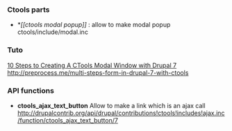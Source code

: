 ### Ctools parts 

* **[[ctools modal popup]]* : allow to make modal popup
ctools/include/modal.inc


### Tuto 
[10 Steps to Creating A CTools Modal Window with Drupal 7](http://drupion.com/blog/10-steps-creating-ctools-modal-window-drupal-7)   
http://preprocess.me/multi-steps-form-in-drupal-7-with-ctools


### API functions

* **ctools_ajax_text_button**
Allow to make a link which is an ajax call    
http://drupalcontrib.org/api/drupal/contributions!ctools!includes!ajax.inc/function/ctools_ajax_text_button/7
